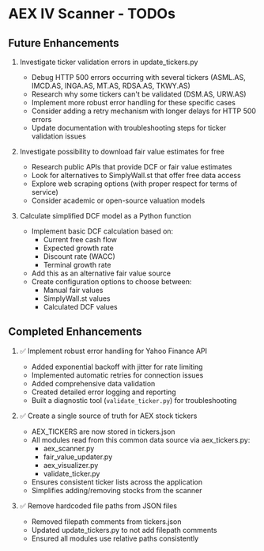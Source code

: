 # AEX IV Scanner - TODOs

## Future Enhancements

1. Investigate ticker validation errors in update_tickers.py
   - Debug HTTP 500 errors occurring with several tickers (ASML.AS, IMCD.AS, INGA.AS, MT.AS, RDSA.AS, TKWY.AS)
   - Research why some tickers can't be validated (DSM.AS, URW.AS)
   - Implement more robust error handling for these specific cases
   - Consider adding a retry mechanism with longer delays for HTTP 500 errors
   - Update documentation with troubleshooting steps for ticker validation issues

2. Investigate possibility to download fair value estimates for free
   - Research public APIs that provide DCF or fair value estimates
   - Look for alternatives to SimplyWall.st that offer free data access
   - Explore web scraping options (with proper respect for terms of service)
   - Consider academic or open-source valuation models

3. Calculate simplified DCF model as a Python function
   - Implement basic DCF calculation based on:
     - Current free cash flow
     - Expected growth rate
     - Discount rate (WACC)
     - Terminal growth rate
   - Add this as an alternative fair value source
   - Create configuration options to choose between:
     - Manual fair values
     - SimplyWall.st values
     - Calculated DCF values

## Completed Enhancements

1. ✅ Implement robust error handling for Yahoo Finance API
   - Added exponential backoff with jitter for rate limiting
   - Implemented automatic retries for connection issues
   - Added comprehensive data validation
   - Created detailed error logging and reporting
   - Built a diagnostic tool (`validate_ticker.py`) for troubleshooting

2. ✅ Create a single source of truth for AEX stock tickers
   - AEX_TICKERS are now stored in tickers.json
   - All modules read from this common data source via aex_tickers.py:
     - aex_scanner.py
     - fair_value_updater.py
     - aex_visualizer.py
     - validate_ticker.py
   - Ensures consistent ticker lists across the application
   - Simplifies adding/removing stocks from the scanner
   
3. ✅ Remove hardcoded file paths from JSON files
   - Removed filepath comments from tickers.json
   - Updated update_tickers.py to not add filepath comments
   - Ensured all modules use relative paths consistently
